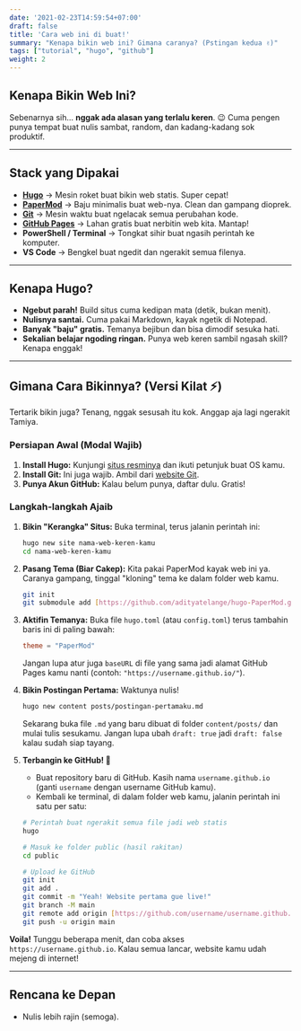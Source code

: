 ```yaml
---
date: '2021-02-23T14:59:54+07:00'
draft: false
title: 'Cara web ini di buat!'
summary: "Kenapa bikin web ini? Gimana caranya? (Pstingan kedua ✌️)"
tags: ["tutorial", "hugo", "github"]
weight: 2
---
```


## Kenapa Bikin Web Ini?
Sebenarnya sih... **nggak ada alasan yang terlalu keren**. 😉
Cuma pengen punya tempat buat nulis sambat, random, dan kadang-kadang sok produktif.

---

## Stack yang Dipakai

- **[Hugo](https://gohugo.io/)** → Mesin roket buat bikin web statis. Super cepat!
- **[PaperMod](https://github.com/adityatelange/hugo-PaperMod)** → Baju minimalis buat web-nya. Clean dan gampang dioprek.
- **[Git](https://git-scm.com/)** → Mesin waktu buat ngelacak semua perubahan kode.
- **[GitHub Pages](https://pages.github.com/)** → Lahan gratis buat nerbitin web kita. Mantap!
- **PowerShell / Terminal** → Tongkat sihir buat ngasih perintah ke komputer.
- **VS Code** → Bengkel buat ngedit dan ngerakit semua filenya.

---

## Kenapa Hugo?
- **Ngebut parah!** Build situs cuma kedipan mata (detik, bukan menit).
- **Nulisnya santai.** Cuma pakai Markdown, kayak ngetik di Notepad.
- **Banyak "baju" gratis.** Temanya bejibun dan bisa dimodif sesuka hati.
- **Sekalian belajar ngoding ringan.** Punya web keren sambil ngasah skill? Kenapa enggak!

---

## Gimana Cara Bikinnya? (Versi Kilat ⚡)

Tertarik bikin juga? Tenang, nggak sesusah itu kok. Anggap aja lagi ngerakit Tamiya.

### **Persiapan Awal (Modal Wajib)**

1.  **Install Hugo:** Kunjungi [situs resminya](https://gohugo.io/installation/) dan ikuti petunjuk buat OS kamu.
2.  **Install Git:** Ini juga wajib. Ambil dari [website Git](https://git-scm.com/downloads/).
3.  **Punya Akun GitHub:** Kalau belum punya, daftar dulu. Gratis!

### **Langkah-langkah Ajaib**

1.  **Bikin "Kerangka" Situs:** Buka terminal, terus jalanin perintah ini:
    ```bash
    hugo new site nama-web-keren-kamu
    cd nama-web-keren-kamu
    ```

2.  **Pasang Tema (Biar Cakep):** Kita pakai PaperMod kayak web ini ya. Caranya gampang, tinggal "kloning" tema ke dalam folder web kamu.
    ```bash
    git init
    git submodule add [https://github.com/adityatelange/hugo-PaperMod.git](https://github.com/adityatelange/hugo-PaperMod.git) themes/PaperMod
    ```

3.  **Aktifin Temanya:** Buka file `hugo.toml` (atau `config.toml`) terus tambahin baris ini di paling bawah:
    ```toml
    theme = "PaperMod"
    ```
    Jangan lupa atur juga `baseURL` di file yang sama jadi alamat GitHub Pages kamu nanti (contoh: `"https://username.github.io/"`).

4.  **Bikin Postingan Pertama:** Waktunya nulis!
    ```bash
    hugo new content posts/postingan-pertamaku.md
    ```
    Sekarang buka file `.md` yang baru dibuat di folder `content/posts/` dan mulai tulis sesukamu. Jangan lupa ubah `draft: true` jadi `draft: false` kalau sudah siap tayang.

5.  **Terbangin ke GitHub! 🚀**
    * Buat repository baru di GitHub. Kasih nama `username.github.io` (ganti `username` dengan username GitHub kamu).
    * Kembali ke terminal, di dalam folder web kamu, jalanin perintah ini satu per satu:
    ```bash
    # Perintah buat ngerakit semua file jadi web statis
    hugo

    # Masuk ke folder public (hasil rakitan)
    cd public

    # Upload ke GitHub
    git init
    git add .
    git commit -m "Yeah! Website pertama gue live!"
    git branch -M main
    git remote add origin [https://github.com/username/username.github.io.git](https://github.com/username/username.github.io.git)
    git push -u origin main
    ```

**Voila!** Tunggu beberapa menit, dan coba akses `https://username.github.io`. Kalau semua lancar, website kamu udah mejeng di internet!

---

## Rencana ke Depan
- Nulis lebih rajin (semoga).
